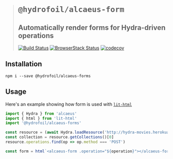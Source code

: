 > # `@hydrofoil/alcaeus-form`
> ## Automatically render forms for Hydra-driven operations
> [![Build Status](https://travis-ci.org/hypermedia-app/alcaeus-forms.svg?branch=master)](https://travis-ci.org/hypermedia-app/alcaeus-forms)
  [![BrowserStack Status](https://www.browserstack.com/automate/badge.svg?badge_key=aVRRVXVJZVo0Q1BGcmtSZHVtWVk0VnJqcTdGVWp4ckR0NHhDS1UwOHRBND0tLVpEQnZYNUlkRnBOZmtCNkluVGNObWc9PQ==--d7cda2bf3ffd61f02693e1291022e521590360e4)](https://www.browserstack.com/automate/public-build/aVRRVXVJZVo0Q1BGcmtSZHVtWVk0VnJqcTdGVWp4ckR0NHhDS1UwOHRBND0tLVpEQnZYNUlkRnBOZmtCNkluVGNObWc9PQ==--d7cda2bf3ffd61f02693e1291022e521590360e4)
  [![codecov](https://codecov.io/gh/hypermedia-app/alcaeus-forms/branch/master/graph/badge.svg)](https://codecov.io/gh/hypermedia-app/alcaeus-forms)

## Installation

```
npm i --save @hydrofoil/alcaeus-forms
```

## Usage

Here's an example showing how form is used with [`lit-html`][lhtml]

```js
import { Hydra } from 'alcaeus'
import { html } from 'lit-html'
import '@hydrofoil/alcaeus-forms'

const resource = (await Hydra.loadResource('http://hydra-movies.herokuapp.com/')).root
const collection = resource.getCollections()[0]
resource.operations.find(op => op.method === 'POST')

const form = html`<alcaeus-form .operation="${operation}"></alcaeus-form>` 
```

[lhtml]: https://lit-html.polymer-project.org
